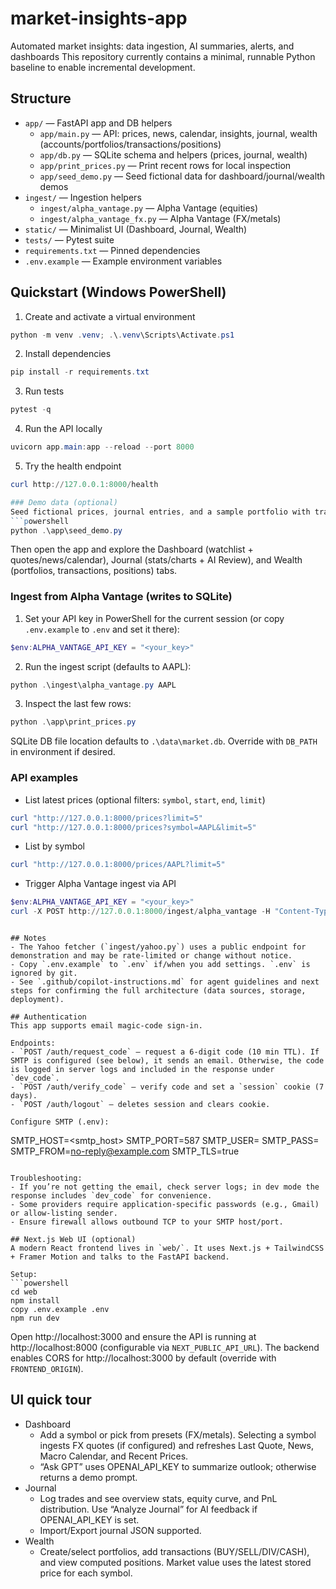 # market-insights-app
Automated market insights: data ingestion, AI summaries, alerts, and dashboards
This repository currently contains a minimal, runnable Python baseline to enable incremental development.

## Structure
- `app/` — FastAPI app and DB helpers
	- `app/main.py` — API: prices, news, calendar, insights, journal, wealth (accounts/portfolios/transactions/positions)
	- `app/db.py` — SQLite schema and helpers (prices, journal, wealth)
	- `app/print_prices.py` — Print recent rows for local inspection
	- `app/seed_demo.py` — Seed fictional data for dashboard/journal/wealth demos
- `ingest/` — Ingestion helpers
	- `ingest/alpha_vantage.py` — Alpha Vantage (equities)
	- `ingest/alpha_vantage_fx.py` — Alpha Vantage (FX/metals)
- `static/` — Minimalist UI (Dashboard, Journal, Wealth)
- `tests/` — Pytest suite
- `requirements.txt` — Pinned dependencies
- `.env.example` — Example environment variables

## Quickstart (Windows PowerShell)
1. Create and activate a virtual environment
```powershell
python -m venv .venv; .\.venv\Scripts\Activate.ps1
```
2. Install dependencies
```powershell
pip install -r requirements.txt
```
3. Run tests
```powershell
pytest -q
```
4. Run the API locally
```powershell
uvicorn app.main:app --reload --port 8000
```
5. Try the health endpoint
```powershell
curl http://127.0.0.1:8000/health

### Demo data (optional)
Seed fictional prices, journal entries, and a sample portfolio with transactions:
```powershell
python .\app\seed_demo.py
```
Then open the app and explore the Dashboard (watchlist + quotes/news/calendar), Journal (stats/charts + AI Review), and Wealth (portfolios, transactions, positions) tabs.

### Ingest from Alpha Vantage (writes to SQLite)
1. Set your API key in PowerShell for the current session (or copy `.env.example` to `.env` and set it there):
```powershell
$env:ALPHA_VANTAGE_API_KEY = "<your_key>"
```
2. Run the ingest script (defaults to AAPL):
```powershell
python .\ingest\alpha_vantage.py AAPL
```
3. Inspect the last few rows:
```powershell
python .\app\print_prices.py
```

SQLite DB file location defaults to `.\data\market.db`. Override with `DB_PATH` in environment if desired.

### API examples
- List latest prices (optional filters: `symbol`, `start`, `end`, `limit`)
```powershell
curl "http://127.0.0.1:8000/prices?limit=5"
curl "http://127.0.0.1:8000/prices?symbol=AAPL&limit=5"
```
- List by symbol
```powershell
curl "http://127.0.0.1:8000/prices/AAPL?limit=5"
```
- Trigger Alpha Vantage ingest via API
```powershell
$env:ALPHA_VANTAGE_API_KEY = "<your_key>"
curl -X POST http://127.0.0.1:8000/ingest/alpha_vantage -H "Content-Type: application/json" -d '{"symbol":"AAPL"}'
```
```

## Notes
- The Yahoo fetcher (`ingest/yahoo.py`) uses a public endpoint for demonstration and may be rate-limited or change without notice.
- Copy `.env.example` to `.env` if/when you add settings. `.env` is ignored by git.
- See `.github/copilot-instructions.md` for agent guidelines and next steps for confirming the full architecture (data sources, storage, deployment).

## Authentication
This app supports email magic-code sign-in.

Endpoints:
- `POST /auth/request_code` — request a 6-digit code (10 min TTL). If SMTP is configured (see below), it sends an email. Otherwise, the code is logged in server logs and included in the response under `dev_code`.
- `POST /auth/verify_code` — verify code and set a `session` cookie (7 days).
- `POST /auth/logout` — deletes session and clears cookie.

Configure SMTP (.env):
```
SMTP_HOST=<smtp_host>
SMTP_PORT=587
SMTP_USER=<user>
SMTP_PASS=<pass>
SMTP_FROM=no-reply@example.com
SMTP_TLS=true
```

Troubleshooting:
- If you’re not getting the email, check server logs; in dev mode the response includes `dev_code` for convenience.
- Some providers require application-specific passwords (e.g., Gmail) or allow-listing sender.
- Ensure firewall allows outbound TCP to your SMTP host/port.

## Next.js Web UI (optional)
A modern React frontend lives in `web/`. It uses Next.js + TailwindCSS + Framer Motion and talks to the FastAPI backend.

Setup:
```powershell
cd web
npm install
copy .env.example .env
npm run dev
```
Open http://localhost:3000 and ensure the API is running at http://localhost:8000 (configurable via `NEXT_PUBLIC_API_URL`).
The backend enables CORS for http://localhost:3000 by default (override with `FRONTEND_ORIGIN`).

## UI quick tour
- Dashboard
	- Add a symbol or pick from presets (FX/metals). Selecting a symbol ingests FX quotes (if configured) and refreshes Last Quote, News, Macro Calendar, and Recent Prices.
	- “Ask GPT” uses OPENAI_API_KEY to summarize outlook; otherwise returns a demo prompt.
- Journal
	- Log trades and see overview stats, equity curve, and PnL distribution. Use “Analyze Journal” for AI feedback if OPENAI_API_KEY is set.
	- Import/Export journal JSON supported.
- Wealth
	- Create/select portfolios, add transactions (BUY/SELL/DIV/CASH), and view computed positions. Market value uses the latest stored price for each symbol.
